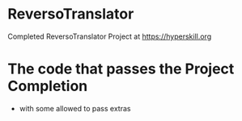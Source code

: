 # ReversoTranslator
Completed ReversoTranslator Project at https://hyperskill.org
# The code that passes the Project Completion 
- with some allowed to pass extras
